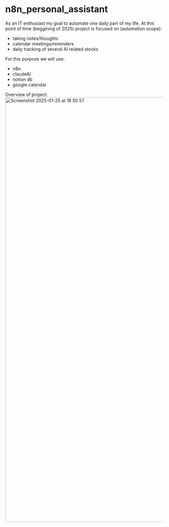# n8n_personal_assistant

As an IT enthusiast my goal to automate one daily part of my life. At this point of time (beggining of 2025) project is focused on (automation scope):
- taking notes/thoughts
- calendar meetings/reminders
- daily tracking of several AI related stocks

For this purpose we will use:
- n8n
- claudeAI
- notion db
- google calendar

Overview of project:
<img width="1347" alt="Screenshot 2025-01-25 at 18 50 57" src="https://github.com/user-attachments/assets/faad9e6e-de51-4119-b2b2-ab32ddaaf403" />

